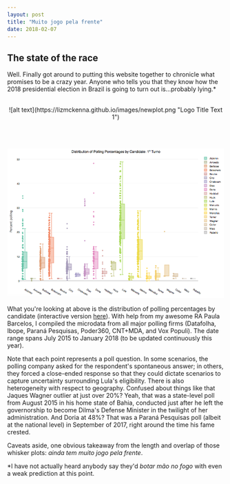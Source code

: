 ```yaml
---
layout: post
title: "Muito jogo pela frente"
date: 2018-02-07
---
```


<h2> The state of the race</h2>

<p> Well. Finally got around to putting this website together to chronicle what promises to be a crazy year. Anyone who tells you that they know how the 2018 presidential election in Brazil is going to turn out is...probably lying.* </p>
<br>
<center>
![alt text](https://lizmckenna.github.io/images/newplot.png "Logo Title Text 1")
  </center>
<br>
<br>
<p></p>
<br>
<img src="images/180207_boxplot.png" alt="hi" class="inline"/>
	</center>

<p> What you're looking at above is the distribution of polling percentages by candidate (interactive version <a href="http://rpubs.com/lizmckenna/359303">here</a>). With help from my awesome RA Paula Barcelos, I compiled the microdata from all major polling firms (Datafolha, Ibope, Paraná Pesquisas, Poder360, CNT+MDA, and Vox Populi). The date range spans July 2015 to January 2018 (to be updated continuously this year).</p>
<p> Note that each point represents a poll question. In some scenarios, the polling company asked for the respondent's spontaneous answer; in others, they forced a close-ended response so that they could dictate scenarios to capture uncertainty surrounding Lula's eligibility.
There is also heterogeneity with respect to geography. Confused about things like that Jaques Wagner outlier at just over 20%? Yeah, that was a state-level poll from August 2015 in his home state of Bahia, conducted just after he left the governorship to become Dilma's Defense Minister in the twilight of her administration. And Doria at 48%? That was a Paraná Pesquisas poll (albeit at the national level) in September of 2017, right around the time his fame crested.</p>
<p> Caveats aside, one obvious takeaway from the length and overlap of those whisker plots: <i> ainda tem muito jogo pela frente</i>.<p>
<p> *I have not actually heard anybody say they'd <i> botar mão no fogo </i> with even a weak prediction at this point.</p>
